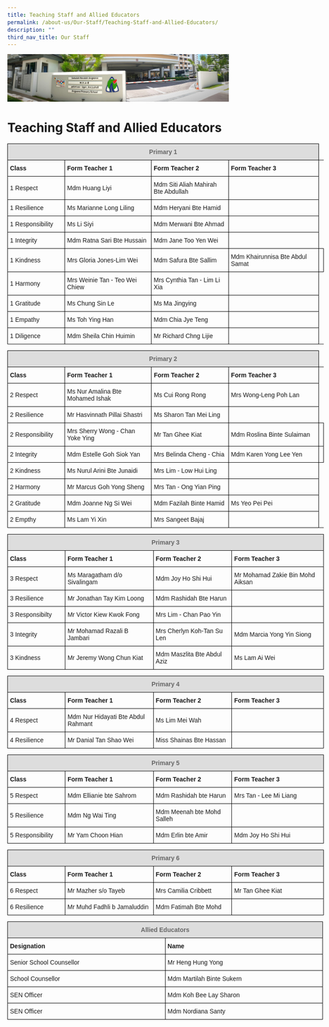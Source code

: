 ```yaml
---
title: Teaching Staff and Allied Educators
permalink: /about-us/Our-Staff/Teaching-Staff-and-Allied-Educators/
description: ""
third_nav_title: Our Staff
---
```

![](/images/About%20Us.jpg)

Teaching Staff and Allied Educators
===================================

<style type="text/css">
.tg  {border-collapse:collapse;border-spacing:0;}
.tg td{border-color:black;border-style:solid;border-width:1px;font-family:Arial, sans-serif;font-size:14px;
  overflow:hidden;padding:10px 5px;word-break:normal;}
.tg th{border-color:black;border-style:solid;border-width:1px;font-family:Arial, sans-serif;font-size:14px;
  font-weight:normal;overflow:hidden;padding:10px 5px;word-break:normal;}
.tg .tg-cly1{text-align:left;vertical-align:middle}
.tg .tg-1wig{font-weight:bold;text-align:left;vertical-align:top}
.tg .tg-a4yv{background-color:#DDD;color:#666;font-weight:bold;text-align:center;vertical-align:top}
</style>
<table class="tg" style="undefined;table-layout: fixed; width: 720px">
<colgroup>
<col style="width: 131px">
<col style="width: 201px">
<col style="width: 179px">
<col style="width: 209px">
</colgroup>
<thead>
  <tr>
    <th class="tg-a4yv" colspan="4">Primary 1<br></th>
  </tr>
</thead>
<tbody>
  <tr>
    <td class="tg-1wig">Class</td>
    <td class="tg-1wig">Form Teacher 1</td>
    <td class="tg-1wig">Form Teacher 2</td>
    <td class="tg-1wig">Form Teacher 3</td>
  </tr>
  <tr>
    <td class="tg-cly1">1 Respect</td>
    <td class="tg-cly1">Mdm Huang Liyi</td>
    <td class="tg-cly1">Mdm Siti Aliah Mahirah Bte Abdullah</td>
    <td class="tg-cly1"></td>
  </tr>
  <tr>
    <td class="tg-cly1">1 Resilience</td>
    <td class="tg-cly1">Ms Marianne Long Liling</td>
    <td class="tg-cly1">Mdm Heryani Bte Hamid</td>
    <td class="tg-cly1"></td>
  </tr>
  <tr>
    <td class="tg-cly1">1 Responsibility</td>
    <td class="tg-cly1">Ms Li Siyi</td>
    <td class="tg-cly1">Mdm Merwani Bte Ahmad</td>
    <td class="tg-cly1"></td>
  </tr>
  <tr>
    <td class="tg-cly1">1 Integrity</td>
    <td class="tg-cly1">Mdm Ratna Sari Bte Hussain</td>
    <td class="tg-cly1">Mdm Jane Too Yen Wei </td>
    <td class="tg-cly1"></td>
  </tr>
  <tr>
    <td class="tg-cly1">1 Kindness</td>
    <td class="tg-cly1">Mrs Gloria Jones-Lim Wei</td>
    <td class="tg-cly1">Mdm Safura Bte Sallim</td>
		<td class="tg-cly1">Mdm Khairunnisa Bte Abdul Samat</td>
    <td class="tg-cly1"></td>
  </tr>
  <tr>
    <td class="tg-cly1">1 Harmony</td>
    <td class="tg-cly1">Mrs Weinie Tan - Teo Wei Chiew</td>
    <td class="tg-cly1">Mrs Cynthia Tan - Lim Li Xia</td>
    <td class="tg-cly1"></td>
  </tr>
  <tr>
    <td class="tg-cly1">1 Gratitude</td>
    <td class="tg-cly1">Ms Chung Sin Le</td>
    <td class="tg-cly1">Ms Ma Jingying</td>
    <td class="tg-cly1"></td>
  </tr>
  <tr>
    <td class="tg-cly1">1 Empathy</td>
    <td class="tg-cly1">Ms Toh Ying Han</td>
    <td class="tg-cly1">Mdm Chia Jye Teng</td>
		<td class="tg-cly1"></td>
   </tr>
	<tr>
    <td class="tg-cly1">1 Diligence</td>
    <td class="tg-cly1">Mdm Sheila Chin Huimin</td>
    <td class="tg-cly1">Mr Richard Chng Lijie</td>
		<td class="tg-0lax"></td>
	</tr>
	</tbody>
</table>

<style type="text/css">
.tg  {border-collapse:collapse;border-spacing:0;}
.tg td{border-color:black;border-style:solid;border-width:1px;font-family:Arial, sans-serif;font-size:14px;
  overflow:hidden;padding:10px 5px;word-break:normal;}
.tg th{border-color:black;border-style:solid;border-width:1px;font-family:Arial, sans-serif;font-size:14px;
  font-weight:normal;overflow:hidden;padding:10px 5px;word-break:normal;}
.tg .tg-cly1{text-align:left;vertical-align:middle}
.tg .tg-1wig{font-weight:bold;text-align:left;vertical-align:top}
.tg .tg-a4yv{background-color:#DDD;color:#666;font-weight:bold;text-align:center;vertical-align:top}
.tg .tg-0lax{text-align:left;vertical-align:top}
</style>
<table class="tg" style="undefined;table-layout: fixed; width: 720px">
<colgroup>
<col style="width: 131px">
<col style="width: 201px">
<col style="width: 179px">
<col style="width: 209px">
</colgroup>
<thead>
  <tr>
    <th class="tg-a4yv" colspan="4">Primary 2<br></th>
  </tr>
</thead>
<tbody>
  <tr>
    <td class="tg-1wig">Class</td>
    <td class="tg-1wig">Form Teacher 1</td>
    <td class="tg-1wig">Form Teacher 2</td>
    <td class="tg-1wig">Form Teacher 3</td>
  </tr>
  <tr>
    <td class="tg-cly1">2 Respect</td>
    <td class="tg-cly1">Ms Nur Amalina Bte Mohamed Ishak</td>
    <td class="tg-cly1">Ms Cui Rong Rong</td>
    <td class="tg-cly1">Mrs Wong-Leng Poh Lan</td>
  </tr>
  <tr>
    <td class="tg-cly1">2 Resilience</td>
    <td class="tg-cly1">Mr Hasvinnath Pillai Shastri</td>
    <td class="tg-cly1">Ms Sharon Tan Mei Ling</td>
  <td class="tg-cly1"></td>  
  </tr>
  <tr>
    <td class="tg-cly1">2 Responsibility</td>
    <td class="tg-cly1">Mrs Sherry Wong - Chan Yoke Ying</td>
    <td class="tg-cly1">Mr Tan Ghee Kiat</td>
		<td class="tg-cly1">Mdm Roslina Binte Sulaiman</td>
    <td class="tg-cly1"></td>
  </tr>
  <tr>
    <td class="tg-cly1">2 Integrity</td>
    <td class="tg-cly1">Mdm Estelle Goh Siok Yan</td>
    <td class="tg-cly1">Mrs Belinda Cheng - Chia</td>
		<td class="tg-cly1">Mdm Karen Yong Lee Yen</td>
    <td class="tg-cly1"></td>
	</tr>
  <tr>
    <td class="tg-cly1">2 Kindness</td>
    <td class="tg-cly1">Ms Nurul Arini Bte Junaidi </td>
    <td class="tg-cly1">Mrs Lim - Low Hui Ling</td>
  <td class="tg-cly1"></td>  
	</tr>
  <tr>
    <td class="tg-cly1">2 Harmony</td>
    <td class="tg-cly1">Mr Marcus Goh Yong Sheng</td>
    <td class="tg-cly1">Mrs Tan - Ong Yian Ping</td>
		<td class="tg-cly1"></td>
  </tr>
  <tr>
    <td class="tg-cly1">2 Gratitude</td>
    <td class="tg-cly1">Mdm Joanne Ng Si Wei</td>
    <td class="tg-cly1">Mdm Fazilah Binte Hamid</td>
		<td class="tg-cly1">Ms Yeo Pei Pei</td>
  </tr>
	<tr>
    <td class="tg-cly1">2 Empthy</td>
    <td class="tg-cly1">Ms Lam Yi Xin </td>
    <td class="tg-cly1">Mrs Sangeet Bajaj</td>
    <td class="tg-0lax"></td>
  </tr>
</tbody>
</table>



<style type="text/css">
.tg  {border-collapse:collapse;border-spacing:0;}
.tg td{border-color:black;border-style:solid;border-width:1px;font-family:Arial, sans-serif;font-size:14px;
  overflow:hidden;padding:10px 5px;word-break:normal;}
.tg th{border-color:black;border-style:solid;border-width:1px;font-family:Arial, sans-serif;font-size:14px;
  font-weight:normal;overflow:hidden;padding:10px 5px;word-break:normal;}
.tg .tg-cly1{text-align:left;vertical-align:middle}
.tg .tg-1wig{font-weight:bold;text-align:left;vertical-align:top}
.tg .tg-a4yv{background-color:#DDD;color:#666;font-weight:bold;text-align:center;vertical-align:top}
.tg .tg-0lax{text-align:left;vertical-align:top}
</style>
<table class="tg" style="undefined;table-layout: fixed; width: 720px">
<colgroup>
<col style="width: 131px">
<col style="width: 201px">
<col style="width: 179px">
<col style="width: 209px">
</colgroup>
<thead>
  <tr>
    <th class="tg-a4yv" colspan="4">Primary 3<br></th>
  </tr>
</thead>
<tbody>
  <tr>
    <td class="tg-1wig">Class</td>
    <td class="tg-1wig">Form Teacher 1</td>
    <td class="tg-1wig">Form Teacher 2</td>
    <td class="tg-1wig">Form Teacher 3</td>
  </tr>
  <tr>
    <td class="tg-cly1">3 Respect</td>
    <td class="tg-cly1">Ms Maragatham d/o Sivalingam</td>
    <td class="tg-cly1">Mdm Joy Ho Shi Hui</td>
    <td class="tg-cly1">Mr Mohamad Zakie Bin Mohd Aiksan</td>
  </tr>
  <tr>
    <td class="tg-cly1">3 Resilience</td>
    <td class="tg-cly1">Mr Jonathan Tay Kim Loong</td>
    <td class="tg-cly1">Mdm Rashidah Bte Harun</td>
    <td class="tg-0lax"></td>
  </tr>
	<tr>
    <td class="tg-cly1">3 Responsibilty</td>
    <td class="tg-cly1">Mr Victor Kiew Kwok Fong</td>
    <td class="tg-cly1">Mrs Lim - Chan Pao Yin</td>
    <td class="tg-0lax"></td>
  </tr>
	<tr>
    <td class="tg-cly1">3 Integrity</td>
    <td class="tg-cly1">Mr Mohamad Razali B Jambari</td>
    <td class="tg-cly1">Mrs Cherlyn Koh-Tan Su Len</td>
    <td class="tg-cly1">Mdm Marcia Yong Yin Siong</td>
  </tr>
	<tr>
    <td class="tg-cly1">3 Kindness</td>
    <td class="tg-cly1">Mr Jeremy Wong Chun Kiat</td>
    <td class="tg-cly1">Mdm Maszlita Bte Abdul Aziz</td>
    <td class="tg-cly1">Ms Lam Ai Wei</td>
  </tr>
</tbody>
</table>


<style type="text/css">
.tg  {border-collapse:collapse;border-spacing:0;}
.tg td{border-color:black;border-style:solid;border-width:1px;font-family:Arial, sans-serif;font-size:14px;
  overflow:hidden;padding:10px 5px;word-break:normal;}
.tg th{border-color:black;border-style:solid;border-width:1px;font-family:Arial, sans-serif;font-size:14px;
  font-weight:normal;overflow:hidden;padding:10px 5px;word-break:normal;}
.tg .tg-cly1{text-align:left;vertical-align:middle}
.tg .tg-1wig{font-weight:bold;text-align:left;vertical-align:top}
.tg .tg-a4yv{background-color:#DDD;color:#666;font-weight:bold;text-align:center;vertical-align:top}
.tg .tg-0lax{text-align:left;vertical-align:top}
</style>
<table class="tg" style="undefined;table-layout: fixed; width: 720px">
<colgroup>
<col style="width: 131px">
<col style="width: 201px">
<col style="width: 179px">
<col style="width: 209px">
</colgroup>
<thead>
  <tr>
    <th class="tg-a4yv" colspan="4">Primary 4<br></th>
  </tr>
</thead>
<tbody>
  <tr>
    <td class="tg-1wig">Class</td>
    <td class="tg-1wig">Form Teacher 1</td>
    <td class="tg-1wig">Form Teacher 2</td>
    <td class="tg-1wig">Form Teacher 3</td>
  </tr>
  <tr>
    <td class="tg-cly1">4 Respect</td>
    <td class="tg-cly1">Mdm Nur Hidayati Bte Abdul Rahmant</td>
    <td class="tg-cly1">Ms Lim Mei Wah</td>
    <td class="tg-cly1"></td>
  </tr>
  <tr>
    <td class="tg-cly1">4 Resilience</td>
    <td class="tg-cly1">Mr Danial Tan Shao Wei </td>
    <td class="tg-cly1">Miss Shainas Bte Hassan</td>
    <td class="tg-cly1"></td>
  </tr>
  
</tbody>
</table>


<style type="text/css">
.tg  {border-collapse:collapse;border-spacing:0;}
.tg td{border-color:black;border-style:solid;border-width:1px;font-family:Arial, sans-serif;font-size:14px;
  overflow:hidden;padding:10px 5px;word-break:normal;}
.tg th{border-color:black;border-style:solid;border-width:1px;font-family:Arial, sans-serif;font-size:14px;
  font-weight:normal;overflow:hidden;padding:10px 5px;word-break:normal;}
.tg .tg-cly1{text-align:left;vertical-align:middle}
.tg .tg-1wig{font-weight:bold;text-align:left;vertical-align:top}
.tg .tg-a4yv{background-color:#DDD;color:#666;font-weight:bold;text-align:center;vertical-align:top}
</style>
<table class="tg" style="undefined;table-layout: fixed; width: 720px">
<colgroup>
<col style="width: 131px">
<col style="width: 201px">
<col style="width: 179px">
<col style="width: 209px">
</colgroup>
<thead>
  <tr>
    <th class="tg-a4yv" colspan="4">Primary 5<br></th>
  </tr>
</thead>
<tbody>
  <tr>
    <td class="tg-1wig">Class</td>
    <td class="tg-1wig">Form Teacher 1</td>
    <td class="tg-1wig">Form Teacher 2</td>
    <td class="tg-1wig">Form Teacher 3</td>
  </tr>
  <tr>
    <td class="tg-cly1">5 Respect</td>
    <td class="tg-cly1">Mdm Ellianie bte Sahrom</td>
    <td class="tg-cly1">Mdm Rashidah bte Harun</td>
    <td class="tg-cly1">Mrs Tan - Lee Mi Liang</td>
  </tr>
  <tr>
    <td class="tg-cly1">5 Resilience</td>
    <td class="tg-cly1">Mdm Ng Wai Ting</td>
    <td class="tg-cly1">Mdm Meenah bte Mohd Salleh</td>
    <td class="tg-cly1"></td>
  </tr>
  <tr>
    <td class="tg-cly1">5 Responsibility</td>
    <td class="tg-cly1">Mr Yam Choon Hian</td>
    <td class="tg-cly1">Mdm Erlin bte Amir</td>
    <td class="tg-cly1">Mdm Joy Ho Shi Hui</td>
  </tr>
</tbody>
</table>


<style type="text/css">
.tg  {border-collapse:collapse;border-spacing:0;}
.tg td{border-color:black;border-style:solid;border-width:1px;font-family:Arial, sans-serif;font-size:14px;
  overflow:hidden;padding:10px 5px;word-break:normal;}
.tg th{border-color:black;border-style:solid;border-width:1px;font-family:Arial, sans-serif;font-size:14px;
  font-weight:normal;overflow:hidden;padding:10px 5px;word-break:normal;}
.tg .tg-cly1{text-align:left;vertical-align:middle}
.tg .tg-1wig{font-weight:bold;text-align:left;vertical-align:top}
.tg .tg-a4yv{background-color:#DDD;color:#666;font-weight:bold;text-align:center;vertical-align:top}
.tg .tg-0lax{text-align:left;vertical-align:top}
</style>
<table class="tg" style="undefined;table-layout: fixed; width: 720px">
<colgroup>
<col style="width: 131px">
<col style="width: 201px">
<col style="width: 179px">
<col style="width: 209px">
</colgroup>
<thead>
  <tr>
    <th class="tg-a4yv" colspan="4">Primary 6<br></th>
  </tr>
</thead>
<tbody>
  <tr>
    <td class="tg-1wig">Class</td>
    <td class="tg-1wig">Form Teacher 1</td>
    <td class="tg-1wig">Form Teacher 2</td>
    <td class="tg-1wig">Form Teacher 3</td>
  </tr>
  <tr>
    <td class="tg-cly1">6 Respect</td>
    <td class="tg-cly1">Mr Mazher s/o Tayeb</td>
    <td class="tg-cly1">Mrs Camilia Cribbett</td>
    <td class="tg-cly1">Mr Tan Ghee Kiat</td>
  </tr>
  <tr>
    <td class="tg-cly1">6 Resilience</td>
    <td class="tg-cly1">Mr Muhd Fadhli b Jamaluddin</td>
    <td class="tg-cly1">Mdm Fatimah Bte Mohd</td>
    <td class="tg-0lax"></td>
  </tr>
</tbody>
</table>


<style type="text/css">
.tg  {border-collapse:collapse;border-spacing:0;}
.tg td{border-color:black;border-style:solid;border-width:1px;font-family:Arial, sans-serif;font-size:14px;
  overflow:hidden;padding:10px 5px;word-break:normal;}
.tg th{border-color:black;border-style:solid;border-width:1px;font-family:Arial, sans-serif;font-size:14px;
  font-weight:normal;overflow:hidden;padding:10px 5px;word-break:normal;}
.tg .tg-cly1{text-align:left;vertical-align:middle}
.tg .tg-1wig{font-weight:bold;text-align:left;vertical-align:top}
.tg .tg-a4yv{background-color:#DDD;color:#666;font-weight:bold;text-align:center;vertical-align:top}
</style>
<table class="tg" style="undefined;table-layout: fixed; width: 718px">
<colgroup>
<col style="width: 359px">
<col style="width: 359px">
</colgroup>
<thead>
  <tr>
    <th class="tg-a4yv" colspan="2">Allied Educators<br></th>
  </tr>
</thead>
<tbody>
  <tr>
    <td class="tg-1wig">Designation</td>
    <td class="tg-1wig">Name</td>
  </tr>
  <tr>
    <td class="tg-cly1">Senior School Counsellor</td>
    <td class="tg-cly1">Mr Heng Hung Yong</td>
  </tr>
  <tr>
    <td class="tg-cly1">School Counsellor</td>
    <td class="tg-cly1">Mdm Martilah Binte Sukern</td>
  </tr>
  <tr>
    <td class="tg-cly1">SEN Officer</td>
    <td class="tg-cly1">Mdm Koh Bee Lay Sharon</td>
  </tr>
  <tr>
    <td class="tg-cly1">SEN Officer</td>
    <td class="tg-cly1">Mdm Nordiana Santy</td>
  </tr>
</tbody>
</table>